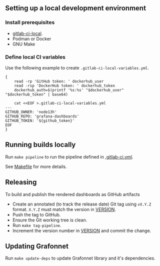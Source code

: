 ## Setting up a local development environment

### Install prerequisites

- [gitlab-ci-local](https://github.com/firecow/gitlab-ci-local).
- Podman or Docker
- GNU Make

### Define local CI variables

Use the following example to create `.gitlab-ci-local-variables.yml`.

```shell
{
    read -rp 'GitHub token: ' dockerhub_user
    read -rsp 'DockerHub token: ' dockerhub_token
    dockerhub_auth=$(printf '%s:%s' "$dockerhub_user" "$dockerhub_token" | base64)

    cat <<EOF >.gitlab-ci-local-variables.yml
---
GITHUB_OWNER: 'node13h'
GITHUB_REPO: 'grafana-dashboards'
GITHUB_TOKEN: '${github_token}'
EOF
}
```

## Running builds locally

Run `make pipeline` to run the pipeline defined in [.gitlab-ci.yml](.gitlab-ci.yml).

See [Makefile](Makefile) for more details.

## Releasing

To build and publish the rendered dashboards as GitHub artifacts

- Create an annotated (to track the release date) Git tag using `vX.Y.Z` format.
  `X.Y.Z` must match the version in [VERSION](VERSION).
- Push the tag to GitHub.
- Ensure the Git working tree is clean.
- Run `make tag-pipeline`.
- Increment the version number in [VERSION](VERSION) and commit the change.

## Updating Grafonnet

Run `make update-deps` to update Grafonnet library and it's dependencies.
